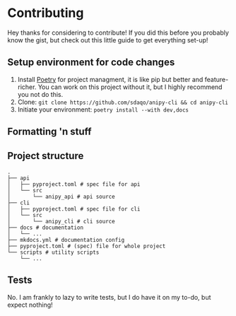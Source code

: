 # Contributing

Hey thanks for considering to contribute! If you did this before you probably know the gist, but check out this little guide to get everything set-up!

## Setup environment for code changes
1. Install [Poetry](https://python-poetry.org/docs/#installation) for project managment, it is like pip but better and feature-richer. You can work on this project without it, but I highly recommend you not do this.
2. Clone: `git clone https://github.com/sdaqo/anipy-cli && cd anipy-cli`
3. Initiate your environment: `poetry install --with dev,docs`

## Formatting 'n stuff

## Project structure
```
.
├── api
│   ├── pyproject.toml # spec file for api
│   └── src 
│       └── anipy_api # api source
├── cli
│   ├── pyproject.toml # spec file for cli
│   └── src 
│       └── anipy_cli # cli source
├── docs # documentation
│   └── ...
├── mkdocs.yml # documentation config
├── pyproject.toml # (spec) file for whole project
└── scripts # utility scripts
    └── ...
```

## Tests
No. I am frankly to lazy to write tests, but I do have it on my to-do, but expect nothing!
